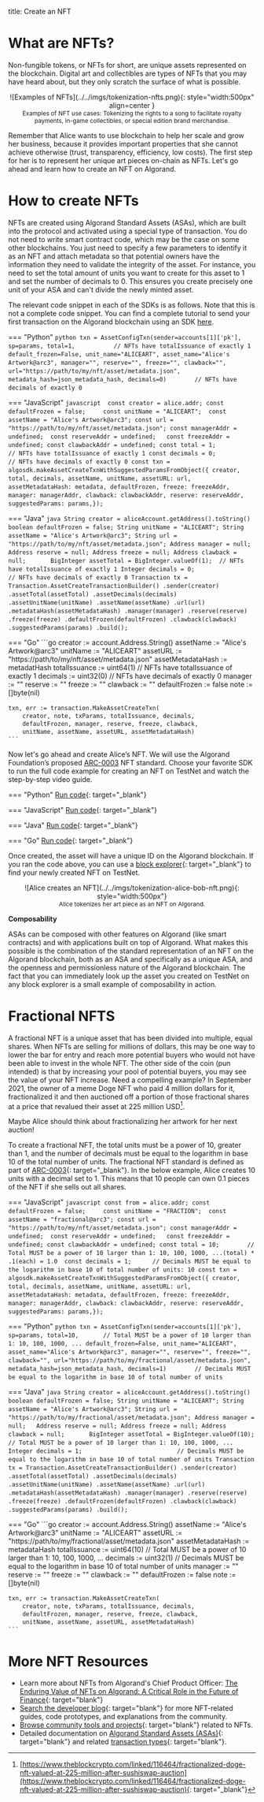 title: Create an NFT

# What are NFTs?

Non-fungible tokens, or NFTs for short, are unique assets represented on the blockchain. Digital art and collectibles are types of NFTs that you may have heard about, but they only scratch the surface of what is possible. 

<center>
![Examples of NFTs](../../imgs/tokenization-nfts.png){: style="width:500px" align=center }
<figcaption style="font-size:12px">Examples of NFT use cases: Tokenizing the rights to a song to facilitate royalty payments, in-game collectibles, or special edition brand merchandise.</figcaption>
</center>

Remember that Alice wants to use blockchain to help her scale and grow her business, because it provides important properties that she cannot achieve otherwise (trust, transparency, efficiency, low costs). The first step for her is to represent her unique art pieces on-chain as NFTs. Let's go ahead and learn how to create an NFT on Algorand.

# How to create NFTs
NFTs are created using Algorand Standard Assets (ASAs), which are built into the protocol and activated using a special type of transaction. You do not need to write smart contract code, which may be the case on some other blockchains. You just need to specify a few parameters to identify it as an NFT and attach metadata so that potential owners have the information they need to validate the integrity of the asset. For instance, you need to set the total amount of units you want to create for this asset to 1 and set the number of decimals to 0. This ensures you create precisely one unit of your ASA and can't divide the newly minted asset.

The relevant code snippet in each of the SDKs is as follows. Note that this is not a complete code snippet. You can find a complete tutorial to send your first transaction on the Algorand blockchain using an SDK [here](https://developer.algorand.org/docs/sdks/javascript/).

=== "Python"
    ```python
    txn = AssetConfigTxn(sender=accounts[1]['pk'],
                         sp=params,
                         total=1,			// NFTs have totalIssuance of exactly 1
                         default_frozen=False,
                         unit_name="ALICEART",
                         asset_name="Alice's Artwork@arc3",
                         manager="",
                         reserve="",
                         freeze="",
                         clawback="",
                         url="https://path/to/my/nft/asset/metadata.json",
                         metadata_hash=json_metadata_hash,
                         decimals=0)		// NFTs have decimals of exactly 0
    ```

=== "JavaScript"
    ```javascript 
    const creator = alice.addr;
    const defaultFrozen = false;    
    const unitName = "ALICEART"; 
    const assetName = "Alice's Artwork@arc3";
    const url = "https://path/to/my/nft/asset/metadata.json";
    const managerAddr = undefined; 
    const reserveAddr = undefined;  
    const freezeAddr = undefined;
    const clawbackAddr = undefined;
    const total = 1;                // NFTs have totalIssuance of exactly 1
    const decimals = 0;             // NFTs have decimals of exactly 0
    const txn = algosdk.makeAssetCreateTxnWithSuggestedParamsFromObject({
        creator,
        total,
        decimals,
        assetName,
        unitName,
        assetURL: url,
        assetMetadataHash: metadata,
        defaultFrozen,
        freeze: freezeAddr,
        manager: managerAddr,
        clawback: clawbackAddr,
        reserve: reserveAddr,
        suggestedParams: params,});
    ```

=== "Java"
    ```java
        String creator = aliceAccount.getAddress().toString()
        boolean defaultFrozen = false;
        String unitName = "ALICEART";
        String assetName = "Alice's Artwork@arc3";
        String url = "https://path/to/my/nft/asset/metadata.json";
        Address manager = null;  
        Address reserve = null;
        Address freeze = null;
        Address clawback = null;      
        BigInteger assetTotal = BigInteger.valueOf(1);  // NFTs have totalIssuance of exactly 1
        Integer decimals = 0;                           // NFTs have decimals of exactly 0
        Transaction tx = Transaction.AssetCreateTransactionBuilder()
                .sender(creator)
                .assetTotal(assetTotal)
                .assetDecimals(decimals)
                .assetUnitName(unitName)
                .assetName(assetName)
                .url(url)
                .metadataHash(assetMetadataHash)
                .manager(manager)
                .reserve(reserve)
                .freeze(freeze)
                .defaultFrozen(defaultFrozen)
                .clawback(clawback)
                .suggestedParams(params)
                .build();	
    ```

=== "Go"
    ```go
    creator := account.Address.String()
	assetName := "Alice's Artwork@arc3"
	unitName := "ALICEART"
	assetURL := "https://path/to/my/nft/asset/metadata.json"
	assetMetadataHash := metadatHash
	totalIssuance := uint64(1)          // NFTs have totalIssuance of exactly 1
	decimals := uint32(0)               // NFTs have decimals of exactly 0
	manager := ""
	reserve := ""
	freeze := ""
	clawback := ""
	defaultFrozen := false
	note := []byte(nil)

    txn, err := transaction.MakeAssetCreateTxn(
		creator, note, txParams, totalIssuance, decimals,
		defaultFrozen, manager, reserve, freeze, clawback,
		unitName, assetName, assetURL, assetMetadataHash)
    ```


Now let's go ahead and create Alice’s NFT. We will use the Algorand Foundation’s proposed [ARC-0003](https://github.com/algorandfoundation/ARCs/blob/main/ARCs/arc-0003.md) NFT standard. Choose your favorite SDK to run the full code example for creating an NFT on TestNet and watch the step-by-step video guide.

=== "Python"
    [Run code](https://replit.com/@Algorand/CreateNFT#main.py){: target="_blank"}

=== "JavaScript"
    [Run code](https://replit.com/@Algorand/CreateNFTJavaScript#index.js){: target="_blank"}

=== "Java"
    [Run code](https://replit.com/@Algorand/CreateNFTJava#Main.java){: target="_blank"}

=== "Go"
    [Run code](https://replit.com/@Algorand/createNFTGo#main.go){: target="_blank"}

Once created, the asset will have a unique ID on the Algorand blockchain. If you ran the code above, you can use a [block explorer](../../../../ecosystem-projects/?tags=block-explorers){: target="_blank"} to find your newly created NFT on TestNet.

<center>
![Alice creates an NFT](../../imgs/tokenization-alice-bob-nft.png){: style="width:500px"}
<figcaption style="font-size:12px">Alice tokenizes her art piece as an NFT on Algorand.</figcaption>
</center>

**Composability**

ASAs can be composed with other features on Algorand (like smart contracts) and with applications built on top of Algorand. What makes this possible is the combination of the standard representation of an NFT on the Algorand blockchain, both as an ASA and specifically as a unique ASA, and the openness and permissionless nature of the Algorand blockchain. The fact that you can immediately look up the asset you created on TestNet on any block explorer is a small example of composability in action. 

# Fractional NFTS

A fractional NFT is a unique asset that has been divided into multiple, equal shares. When NFTs are selling for millions of dollars, this may be one way to lower the bar for entry and reach more potential buyers who would not have been able to invest in the whole NFT. The other side of the coin (pun intended) is that by increasing your pool of potential buyers, you may see the value of your NFT increase. Need a compelling example? In September 2021, the owner of a meme Doge NFT who paid 4 million dollars for it, fractionalized it and then auctioned off a portion of those fractional shares at a price that revalued their asset at 225 million USD[^1].

[^1]: [https://www.theblockcrypto.com/linked/116464/fractionalized-doge-nft-valued-at-225-million-after-sushiswap-auction](https://www.theblockcrypto.com/linked/116464/fractionalized-doge-nft-valued-at-225-million-after-sushiswap-auction){: target="_blank"}

Maybe Alice should think about fractionalizing her artwork for her next auction!
 
To create a fractional NFT, the total units must be a power of 10, greater than 1, and the number of decimals must be equal to the logarithm in base 10 of the total number of units. The fractional NFT standard is defined as part of [ARC-0003](https://github.com/algorandfoundation/ARCs/blob/main/ARCs/arc-0003.md){: target="_blank"}. In the below example, Alice creates 10 units with a decimal set to 1. This means that 10 people can own 0.1 pieces of the NFT if she sells out all shares.

=== "JavaScript"
	```javascript
    const from = alice.addr;
    const defaultFrozen = false;    
    const unitName = "FRACTION"; 
    const assetName = "fractional@arc3";
    const url = "https://path/to/my/nft/asset/metadata.json";
    const managerAddr = undefined; 
    const reserveAddr = undefined;  
    const freezeAddr = undefined;
    const clawbackAddr = undefined;
    const total = 10;        // Total MUST be a power of 10 larger than 1: 10, 100, 1000, ...(total) * .1(each) = 1.0 
    const decimals = 1;      // Decimals MUST be equal to the logarithm in base 10 of total number of units: 10
    const txn = algosdk.makeAssetCreateTxnWithSuggestedParamsFromObject({
        creator,
        total,
        decimals,
        assetName,
        unitName,
        assetURL: url,
        assetMetadataHash: metadata,
        defaultFrozen,
        freeze: freezeAddr,
        manager: managerAddr,
        clawback: clawbackAddr,
        reserve: reserveAddr,
        suggestedParams: params,});    
    ```

=== "Python"
    ```python
    txn = AssetConfigTxn(sender=accounts[1]['pk'],
                         sp=params,
                         total=10,       // Total MUST be a power of 10 larger than 1: 10, 100, 1000, ...
                         default_frozen=False,
                         unit_name="ALICEART",
                         asset_name="Alice's Artwork@arc3",
                         manager="",
                         reserve="",
                         freeze="",
                         clawback="",
                         url="https://path/to/my/fractional/asset/metadata.json",
                         metadata_hash=json_metadata_hash,
                         decimals=1)		// Decimals MUST be equal to the logarithm in base 10 of total number of units
    ```

=== "Java"
    ```java
	    String creator = aliceAccount.getAddress().toString()
        boolean defaultFrozen = false;
        String unitName = "ALICEART";
        String assetName = "Alice's Artwork@arc3";
        String url = "https://path/to/my/fractional/asset/metadata.json";
        Address manager = null;  
        Address reserve = null;
        Address freeze = null;
        Address clawback = null;      
        BigInteger assetTotal = BigInteger.valueOf(10); // Total MUST be a power of 10 larger than 1: 10, 100, 1000, ...
        Integer decimals = 1;                           // Decimals MUST be equal to the logarithm in base 10 of total number of units
        Transaction tx = Transaction.AssetCreateTransactionBuilder()
                .sender(creator)
                .assetTotal(assetTotal)
                .assetDecimals(decimals)
                .assetUnitName(unitName)
                .assetName(assetName)
                .url(url)
                .metadataHash(assetMetadataHash)
                .manager(manager)
                .reserve(reserve)
                .freeze(freeze)
                .defaultFrozen(defaultFrozen)
                .clawback(clawback)
                .suggestedParams(params)
                .build();	
    ```

=== "Go"
    ```go
    creator := account.Address.String()
	assetName := "Alice's Artwork@arc3"
	unitName := "ALICEART"
	assetURL := "https://path/to/my/fractional/asset/metadata.json"
	assetMetadataHash := metadataHash
	totalIssuance := uint64(10)      // Total MUST be a power of 10 larger than 1: 10, 100, 1000, ...
	decimals := uint32(1)            // Decimals MUST be equal to the logarithm in base 10 of total number of units
	manager := ""
	reserve := ""
	freeze := ""
	clawback := ""
	defaultFrozen := false
	note := []byte(nil)

    txn, err := transaction.MakeAssetCreateTxn(
		creator, note, txParams, totalIssuance, decimals,
		defaultFrozen, manager, reserve, freeze, clawback,
		unitName, assetName, assetURL, assetMetadataHash)
    ```

# More NFT Resources

- Learn more about NFTs from Algorand's Chief Product Officer: [The Enduring Value of NFTs on Algorand: A Critical Role in the Future of Finance](https://www.algorand.com/resources/blog/the-enduring-value-of-nfts-on-algorand){: target="blank"}
- [Search the developer blog](../../../../blog/?query=nfts){: target="blank"} for more NFT-related guides, code prototypes, and explanations from the community.
- [Browse community tools and projects](../../../../ecosystem-projects/?tags=nfts){: target="blank"} related to NFTs.
- Detailed documentation on [Algorand Standard Assets (ASAs)](../../../get-details/asa/){: target="blank"} and related [transaction types](../../../get-details/transactions/#asset-configuration-transaction){: target="blank"}.
